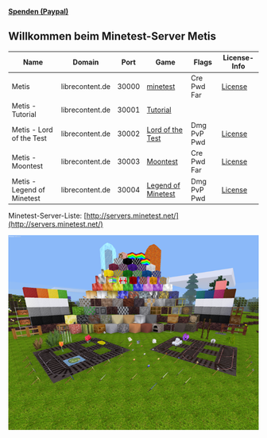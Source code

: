 **[Spenden (Paypal)](https://paypal.me/openscreencast)**

## Willkommen beim Minetest-Server Metis

| Name                       | Domain          | Port  | Game               | Flags       | License-Info |
|----------------------------|-----------------|-------|--------------------|-------------|--------------|
| Metis                      | librecontent.de | 30000 | [minetest](https://github.com/minetest)          | Cre Pwd Far | [License](https://github.com/minetest/minetest_game/blob/master/LICENSE.txt) |
| Metis - Tutorial           | librecontent.de | 30001 | [Tutorial](https://wiki.minetest.net/Subgames/Tutorial)           | | |
| Metis - Lord of the Test   | librecontent.de | 30002 | [Lord of the Test](https://wiki.minetest.net/Subgames/Lord_of_the_Test)   | Dmg PvP Pwd | [License](https://github.com/minetest-LOTR/Lord-of-the-Test/blob/master/LICENSE.txt) |
| Metis - Moontest           | librecontent.de | 30003 | [Moontest](https://forum.minetest.net/viewtopic.php?f=9&t=5305)           | Cre Pwd Far | [License](https://github.com/Amaz1/moontest/blob/master/README.md) |
| Metis - Legend of Minetest | librecontent.de | 30004 | [Legend of Minetest](https://forum.minetest.net/viewtopic.php?f=15&t=14051) | Dmg PvP Pwd | [License](https://github.com/D00Med/LegendofMinetest/blob/master/README.txt) |

Minetest-Server-Liste: [http://servers.minetest.net/](http://servers.minetest.net/)

![Screenshot - Minetest](screenshot.png)
